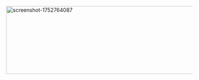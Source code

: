 <img width="511" height="183" alt="screenshot-1752764087" src="https://github.com/user-attachments/assets/62d45ac8-8773-4c1e-ad25-17cdd6257726" />
